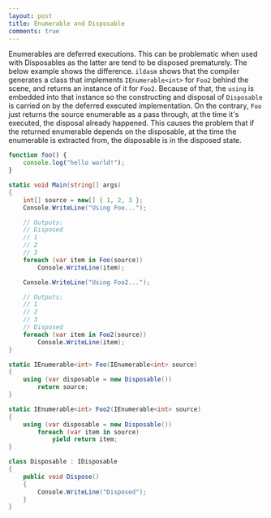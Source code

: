 ```yaml
---
layout: post
title: Enumerable and Disposable
comments: true
---
```


Enumerables are deferred executions. This can be problematic when used with Disposables as the latter are tend to be disposed prematurely. The below example shows the difference. `ildasm` shows that the compiler generates a class that implements `IEnumerable<int>` for `Foo2` behind the scene, and returns an instance of it for `Foo2`. Because of that, the `using` is embedded into that instance so the constructing and disposal of `Disposable` is carried on by the deferred executed implementation. On the contrary, `Foo` just returns the source enumerable as a pass through, at the time it's executed, the disposal already happened. This causes the problem that if the returned enumerable depends on the disposable, at the time the enumerable is extracted from, the disposable is in the disposed state.

```javascript
function foo() {
    console.log("hello world!");
}
```

```csharp
static void Main(string[] args)
{
    int[] source = new[] { 1, 2, 3 };
    Console.WriteLine("Using Foo...");

    // Outputs:
    // Disposed
    // 1
    // 2
    // 3
    foreach (var item in Foo(source))
        Console.WriteLine(item);

    Console.WriteLine("Using Foo2...");

    // Outputs:
    // 1
    // 2
    // 3
    // Disposed
    foreach (var item in Foo2(source))
        Console.WriteLine(item);
}

static IEnumerable<int> Foo(IEnumerable<int> source)
{
    using (var disposable = new Disposable())
        return source;
}

static IEnumerable<int> Foo2(IEnumerable<int> source)
{
    using (var disposable = new Disposable())
        foreach (var item in source)
            yield return item;
}

class Disposable : IDisposable
{
    public void Dispose()
    {
        Console.WriteLine("Disposed");
    }
}
```
